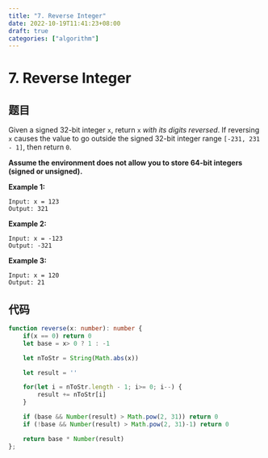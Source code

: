 ```yaml
---
title: "7. Reverse Integer"
date: 2022-10-19T11:41:23+08:00
draft: true
categories: ["algorithm"]
---
```




# 7. Reverse Integer



## 题目



Given a signed 32-bit integer `x`, return `x` *with its digits reversed*. If reversing `x` causes the value to go outside the signed 32-bit integer range `[-231, 231 - 1]`, then return `0`.

**Assume the environment does not allow you to store 64-bit integers (signed or unsigned).**

 

**Example 1:**

```
Input: x = 123
Output: 321
```

**Example 2:**

```
Input: x = -123
Output: -321
```

**Example 3:**

```
Input: x = 120
Output: 21
```

  



## 代码



```typescript
function reverse(x: number): number {
    if(x == 0) return 0
    let base = x> 0 ? 1 : -1

    let nToStr = String(Math.abs(x))

    let result = ''

    for(let i = nToStr.length - 1; i>= 0; i--) {
        result += nToStr[i]
    }

    if (base && Number(result) > Math.pow(2, 31)) return 0
    if (!base && Number(result) > Math.pow(2, 31)-1) return 0

    return base * Number(result)
};
```